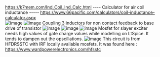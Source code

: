 
https://k7mem.com/Ind_Coil_Ind_Calc.html ---- Calculator for air coil inductance ----- https://www.66pacific.com/calculators/coil-inductance-calculator.aspx  
![image](https://github.com/user-attachments/assets/63a1d7ec-eff7-4b89-b46e-622d21001727)
![image](https://github.com/user-attachments/assets/2a4981b2-3c84-44c9-ad46-5042d776b5bd)
Coupling 3 inductors for non contact feedback to base drive of transistor
![image](https://github.com/user-attachments/assets/c8ea094f-2930-4351-96bc-ac1bf1ffdb48)
![image](https://github.com/user-attachments/assets/45fcd4b0-a8d7-4975-9457-e0134742acff)
![image](https://github.com/user-attachments/assets/8a7a9636-4f1c-4b00-b9e1-2fed6da8d51c)
Mosfet for slayer exciter needs high values of gate charge values while modelling on LtSpice. It tends to dampen out the opscillations.
![image](https://github.com/user-attachments/assets/e24c1a24-2329-4983-8c0a-f20c592ef7eb)
This circuit is from HFDRSSTC with IRF locally available mosfets. It was found here : https://www.wardpowerelectronics.com/hfsstc 
